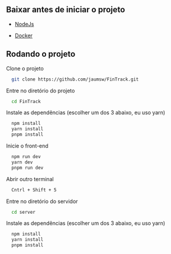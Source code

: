
## Baixar antes de iniciar o projeto

- [NodeJs](https://nodejs.org/en/download/current)

- [Docker](https://docs.docker.com/desktop/install/windows-install/)


## Rodando o projeto


Clone o projeto

```bash
  git clone https://github.com/jaumsw/FinTrack.git
```

Entre no diretório do projeto

```bash
  cd FinTrack
```

Instale as dependências (escolher um dos 3 abaixo, eu uso yarn)

```bash
  npm install
  yarn install
  pnpm install
```

Inicie o front-end

```bash
  npm run dev
  yarn dev
  pnpm run dev
```

Abrir outro terminal 

```bash
  Cntrl + Shift + 5
```

Entre no diretório do servidor

```bash
  cd server
```

Instale as dependências (escolher um dos 3 abaixo, eu uso yarn)

```bash
  npm install
  yarn install
  pnpm install
```
